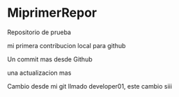 # MiprimerRepor
Repositorio de prueba


mi primera contribucion local para github

Un commit mas desde Github

una actualizacion mas


Cambio desde mi git llmado developer01, este cambio siii